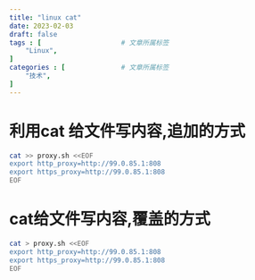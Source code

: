 ```yaml
---
title: "linux cat"
date: 2023-02-03
draft: false
tags : [                    # 文章所属标签
    "Linux",
]
categories : [              # 文章所属标签
    "技术",
]
---
```


# 利用cat 给文件写内容,追加的方式

```bash
cat >> proxy.sh <<EOF
export http_proxy=http://99.0.85.1:808
export https_proxy=http://99.0.85.1:808
EOF
```

# cat给文件写内容,覆盖的方式

```bash
cat > proxy.sh <<EOF
export http_proxy=http://99.0.85.1:808
export https_proxy=http://99.0.85.1:808
EOF
```